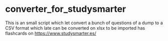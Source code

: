 # converter_for_studysmarter
This is an small script which let convert a bunch of questions of a dump to a CSV format which late can be converted on xlsx to be imported has flashcards on https://www.studysmarter.es/

